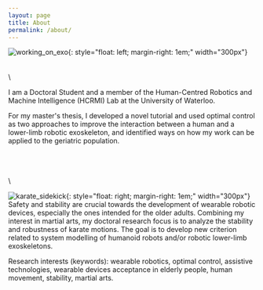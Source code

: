 ```yaml
---
layout: page
title: About
permalink: /about/
---
```

![working_on_exo](../assets/img/working_on_exo.JPG){: style="float: left; margin-right: 1em;" width="300px"}
\
\
\
\ 


I am a Doctoral Student and a member of the Human-Centred Robotics and Machine Intelligence (HCRMI) Lab at the University of Waterloo.

For my master's thesis, I developed a novel tutorial and used optimal control as two approaches to improve the interaction between a human and a lower-limb robotic exoskeleton, and identified ways on how my work can be applied to the geriatric population. 


\
\
\
\


![karate_sidekick](../assets/img/karate_sidekick.JPG){: style="float: right; margin-right: 1em;" width="300px"}
Safety and stability are crucial towards the development of wearable robotic devices, especially the ones intended for the older adults. Combining my interest in martial arts, my doctoral research focus is to analyze the stability and robustness of karate motions. The goal is to develop new criterion related to system modelling of humanoid robots and/or robotic lower-limb exoskeletons.

Research interests (keywords): wearable robotics, optimal control, assistive technologies, wearable devices acceptance in elderly people, human movement, stability, martial arts.


<!---
This is the base Jekyll theme. You can find out more info about customizing your Jekyll theme, as well as basic Jekyll usage documentation at [jekyllrb.com](https://jekyllrb.com/)

You can find the source code for Minima at GitHub:
[jekyll][jekyll-organization] /
[minima](https://github.com/jekyll/minima)

You can find the source code for Jekyll at GitHub:
[jekyll][jekyll-organization] /
[jekyll](https://github.com/jekyll/jekyll)


[jekyll-organization]: https://github.com/jekyll
--->
